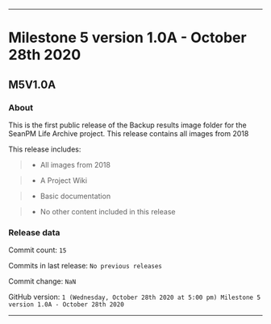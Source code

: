 
***

# Milestone 5 version 1.0A - October 28th 2020

## M5V1.0A

### About

This is the first public release of the Backup results image folder for the SeanPM Life Archive project. This release contains all images from 2018

This release includes:

> * All images from 2018

> * A Project Wiki

> * Basic documentation

> * No other content included in this release

### Release data

Commit count: `15`

Commits in last release: `No previous releases`

Commit change: `NaN`

GitHub version: `1 (Wednesday, October 28th 2020 at 5:00 pm) Milestone 5 version 1.0A - October 28th 2020`

***
